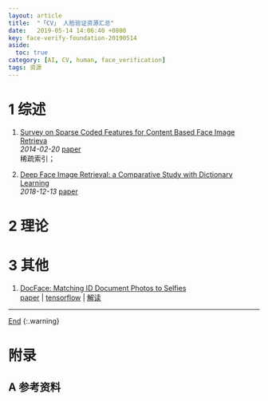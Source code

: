 ```yaml
---
layout: article
title:  "「CV」 人脸验证资源汇总"
date:   2019-05-14 14:06:40 +0800
key: face-verify-foundation-20190514
aside:
  toc: true
category: [AI, CV, human, face_verification]
tags: 资源
---
```

<span id='head'></span>  

<!--more-->

# 1 综述  

1. [Survey on Sparse Coded Features for Content Based Face Image Retrieva](http://cn.arxiv.org/abs/1402.4888)    
*2014-02-20* [paper](https://arxiv.org/abs/1402.4888)    
稀疏索引；    

1. [Deep Face Image Retrieval: a Comparative Study with Dictionary Learning](http://cn.arxiv.org/abs/1812.05490)    
*2018-12-13* [paper](https://arxiv.org/abs/1812.05490)    


# 2 理论

# 3 其他
1. [DocFace: Matching ID Document Photos to Selfies](http://cn.arxiv.org/abs/1805.02283)   
[paper](https://arxiv.org/abs/1805.02283) | [tensorflow](https://github.com/seasonSH/DocFace) | [解读](/ai/cv/face_verification/transferlearning/paper_reading/2018/10/29/DocFace-Matching-ID-Document-Photos-to-Selfies-Reading.html)    


-------------------  
[End](#head)
{:.warning}  


# 附录
## A 参考资料

